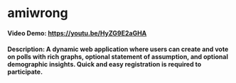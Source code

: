 # amiwrong

#### Video Demo: <https://youtu.be/HyZG9E2aGHA>

#### Description: A dynamic web application where users can create and vote on polls with rich graphs, optional statement of assumption, and optional demographic insights. Quick and easy registration is required to participate.
